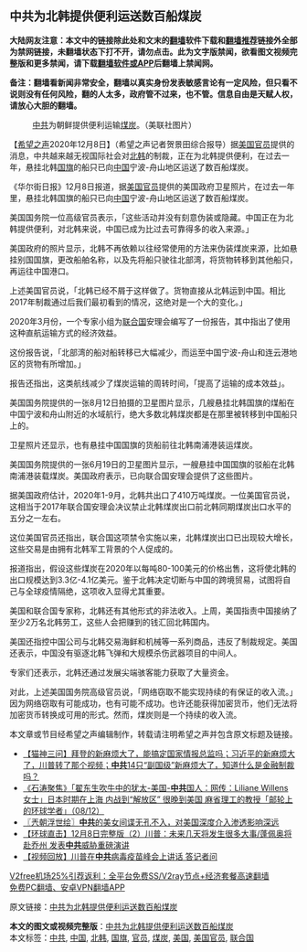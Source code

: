  <h2>中共为北韩提供便利运送数百船煤炭</h2> <p class="notice"><b>大陆网友注意：本文中的链接除此处和文末的<a href="https://github.com/bannedbook/fanqiang" >翻墙</a>软件下载和<a href="https://github.com/killgcd/justmysocks/blob/master/README.md">翻墙推荐</a>链接外全部为禁网链接，未翻墙状态下打不开，请勿点击。此为文字版禁闻，欲看图文视频完整版和更多禁闻，请下载<a href="https://github.com/bannedbook/fanqiang">翻墙软件或APP</a>后翻墙上禁闻网。</p><p>备注：翻墙看新闻非常安全，翻墙以真实身份发表敏感言论有一定风险，但只看不说则没有任何风险，翻的人太多，政府管不过来，也不管。信息自由是天赋人权，请放心大胆的翻墙。</b></p>  <div class="entry"> <figure><figcaption><a href="https://www.bannedbook.org/bnews/tag/%e4%b8%ad%e5%85%b1/" class="st_tag internal_tag" rel="tag" title="标签 中共 下的日志">中共</a>为朝鲜提供便利运输<a href="https://www.bannedbook.org/bnews/tag/%E7%85%A4%E7%82%AD/" class="st_tag internal_tag" rel="tag" title="标签 煤炭 下的日志">煤炭</a>。（美联社图片）</figcaption></figure> <p>【<span class='wp_keywordlink_affiliate'><a href="https://www.soundofhope.org" title="希望之声" target="_blank">希望之声</a></span>2020年12月8日】（希望之声记者贺景田综合报导）据<a href="https://www.bannedbook.org/bnews/tag/%E7%BE%8E%E5%9B%BD%E5%AE%98%E5%91%98/" class="st_tag internal_tag" rel="tag" title="标签 美国官员 下的日志">美国官员</a>提供的消息，中共越来越无视国际社会对<a href="https://www.bannedbook.org/bnews/tag/%e5%8c%97%e9%9f%a9/" class="st_tag internal_tag" rel="tag" title="标签 北韩 下的日志">北韩</a>的制裁，正在为北韩提供便利，在过去一年，悬挂北韩<a href="https://www.bannedbook.org/bnews/tag/%E5%9B%BD%E6%97%97/" class="st_tag internal_tag" rel="tag" title="标签 国旗 下的日志">国旗</a>的船只已向<span class='wp_keywordlink_affiliate'><a href="https://www.bannedbook.org/" title="中国" target="_blank">中国</a></span>宁波-舟山地区运送了数百船煤炭。</p> <p>《华尔街日报》12月8日报道，据<a href="https://www.bannedbook.org/bnews/tag/%e7%be%8e%e5%9b%bd/" class="st_tag internal_tag" rel="tag" title="标签 美国 下的日志">美国</a><a href="https://www.bannedbook.org/bnews/tag/%E5%AE%98%E5%91%98/" class="st_tag internal_tag" rel="tag" title="标签 官员 下的日志">官员</a>提供的美国政府卫星照片，在过去一年里，悬挂北韩国旗的船只已向<a href="https://www.bannedbook.org/bnews/tag/%E4%B8%AD%E5%9B%BD/" class="st_tag internal_tag" rel="tag" title="标签 中国 下的日志">中国</a>宁波-舟山地区运送了数百船煤炭。</p> <p>美国国务院一位高级官员表示，「这些活动并没有刻意伪装或隐藏。中国正在为北韩提供便利，对北韩来说，中国已成为比过去可靠得多的收入来源。」</p> <p>美国政府的照片显示，北韩不再依赖以往经常使用的方法来伪装煤炭来源，比如悬挂别国国旗，更改船舶名称，以及先将船只驶往北部湾，将货物转移到其他船只，再运往中国港口。</p> <p>上述美国官员说，「北韩已经不屑于这样做了。货物直接从北韩运到中国。相比2017年制裁通过后我们最初看到的情况，这绝对是一个大的变化。」</p>  <p>2020年3月份，一个专家小组为<a href="https://www.bannedbook.org/bnews/tag/%e8%81%94%e5%90%88%e5%9b%bd/" class="st_tag internal_tag" rel="tag" title="标签 联合国 下的日志">联合国</a>安理会编写了一份报告，其中指出了使用这种直航运输方式的经济效益。</p> <p>这份报告说，「北部湾的船对船转移已大幅减少，而运至中国宁波-舟山和连云港地区的货物有所增加。」</p> <p>报告还指出，这类航线减少了煤炭运输的周转时间，「提高了运输的成本效益」。</p> <p>美国国务院提供的一张8月12日拍摄的卫星图片显示，几艘悬挂北韩国旗的煤船在中国宁波和舟山附近的水域航行，绝大多数北韩煤炭都是在那里被转移到中国船只上的。</p> <p>卫星照片还显示，也有悬挂中国国旗的货船前往北韩南浦港装运煤炭。</p>  <p>美国国务院提供的一张6月19日的卫星图片显示，一艘悬挂中国国旗的驳船在北韩南浦港装载煤炭。美国政府表示，已向联合国安理会提供了这些图片。</p> <p>据美国政府估计，2020年1-9月，北韩共出口了410万吨煤炭。一位美国官员说，这相当于2017年联合国安理会决议禁止北韩煤炭出口前北韩同期煤炭出口水平的五分之一左右。</p> <p>这位美国官员还指出，联合国这项禁令实施以来，北韩煤炭出口已出现较大增长，这些交易是由拥有北韩军工背景的个人促成的。</p> <p>报道指出，假设这些煤炭在2020年以每吨80-100美元的价格出售，这将使北韩的出口规模达到3.3亿-4.1亿美元。鉴于北韩决定切断与中国的跨境贸易，试图将自己与全球疫情隔绝，这项收入显得尤其重要。</p> <p>美国和联合国专家称，北韩还有其他形式的非法收入。上周，美国指责中国接纳了至少2万名北韩劳工，这些人会把赚到的钱汇回北韩国内。</p>  <p>美国还指控中国公司与北韩交易海鲜和机械等一系列商品，违反了制裁规定。美国还表示，中国没有驱逐北韩飞弹和大规模杀伤武器项目的中间人。</p> <p>专家们还表示，北韩还通过发展尖端骇客能力获取了大量资金。</p> <p>对此，上述美国国务院高级官员说，「网络窃取不能实现持续的有保证的收入流。」因为网络窃取有可能成功，也有可能不成功。也许还能获得加密货币，他们无法将加密货币转换成可用的形式。然而，煤炭则是一个持续的收入流。</p> <p>本文章或节目经希望之声编辑制作，转载请注明希望之声并包含原文标题及链接。</p> <ul class='op-related-articles' title='相关阅读'> <li><a href='https://www.bannedbook.org/bnews/bannedvideo/20201209/1444398.html' target='_blank'>【猫神三问】拜登的新麻烦大了，能搞定国家情报总监吗；习近平的新麻烦大了，川普转了那个视频；<b>中共</b>14只“副国级”新麻烦大了，知道什么是金融制裁吗？</a></li> <li><a href='https://www.bannedbook.org/bnews/bannedvideo/20201209/1444396.html' target='_blank'>《石涛聚焦》「翟东生吹牛中的犹太-美国-<b>中共</b>国人：网传：Liliane Willens 女士」日本时期在上海 内战到“解放区” 很晚到美国 麻省理工的教授「邮轮上的环球学者」（08/12）</a></li> <li><a href='https://www.bannedbook.org/bnews/ssgc/20201209/1444394.html' target='_blank'>〖兲朝浮世绘〗<b>中共</b>的美女间谍无孔不入，对美国深度介入渗透影响深远</a></li> <li><a href='https://www.bannedbook.org/bnews/bannedvideo/20201209/1444390.html' target='_blank'>【环球直击】12月8日完整版（2）川普：未来几天将发生很多大事/蓬佩奥将赴乔州 发表<b>中共</b>威胁重磅演讲</a></li> <li><a href='https://www.bannedbook.org/bnews/comments/20201209/1444382.html' target='_blank'>【视频回放】川普在<b>中共</b>病毒疫苗峰会上讲话 答记者问</a></li> </ul> <p class="texttj"> <a href="https://github.com/bannedbook/fanqiang/wiki/V2ray%E6%9C%BA%E5%9C%BA" target="_blank">V2free机场25%引荐返利：全平台免费SS/V2ray节点+经济套餐高速翻墙</a><br/> <a href="https://github.com/bannedbook/fanqiang/wiki/%E7%A6%81%E9%97%BB%E7%BD%91%E5%AE%89%E5%8D%93%E7%BF%BB%E5%A2%99%E6%96%B0%E9%97%BBAPP" target="_blank">免费PC翻墙、安卓VPN翻墙APP</a></p><p>原文链接：<a class="src_link"  href="https://www.soundofhope.org/post/451642" target="_blank">中共为北韩提供便利运送数百船煤炭</a></p> <a name='sharetosocial'></a>       <div><b>本文的图文或视频完整版</b>：<a href='https://www.bannedbook.org/bnews/comments/20201209/1444402.html'>中共为北韩提供便利运送数百船煤炭</a></div>  </div><!--END ENTRY--> <div class="postfooter"> <div>本文标签：<a href="https://www.bannedbook.org/bnews/tag/%e4%b8%ad%e5%85%b1/" rel="tag">中共</a>, <a href="https://www.bannedbook.org/bnews/tag/%E4%B8%AD%E5%9B%BD/" rel="tag">中国</a>, <a href="https://www.bannedbook.org/bnews/tag/%e5%8c%97%e9%9f%a9/" rel="tag">北韩</a>, <a href="https://www.bannedbook.org/bnews/tag/%E5%9B%BD%E6%97%97/" rel="tag">国旗</a>, <a href="https://www.bannedbook.org/bnews/tag/%E5%AE%98%E5%91%98/" rel="tag">官员</a>, <a href="https://www.bannedbook.org/bnews/tag/%E7%85%A4%E7%82%AD/" rel="tag">煤炭</a>, <a href="https://www.bannedbook.org/bnews/tag/%e7%be%8e%e5%9b%bd/" rel="tag">美国</a>, <a href="https://www.bannedbook.org/bnews/tag/%E7%BE%8E%E5%9B%BD%E5%AE%98%E5%91%98/" rel="tag">美国官员</a>, <a href="https://www.bannedbook.org/bnews/tag/%e8%81%94%e5%90%88%e5%9b%bd/" rel="tag">联合国</a></div>  </div><!--END POSTFOOTER--> 